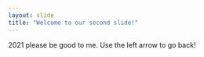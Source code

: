 ```yaml
---
layout: slide
title: "Welcome to our second slide!"
---
```

2021 please be good to me.
Use the left arrow to go back!
